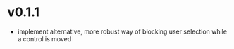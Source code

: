 # v0.1.1
- implement alternative, more robust way of blocking user selection while a control is moved
